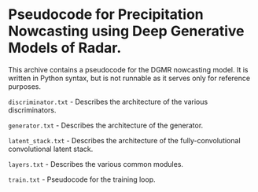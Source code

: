 # Pseudocode for Precipitation Nowcasting using Deep Generative Models of Radar.

This archive contains a pseudocode for the DGMR nowcasting model. It is written in
Python syntax, but is not runnable as it serves only for reference purposes.

`discriminator.txt` - Describes the architecture of the various discriminators.

`generator.txt` - Describes the architecture of the generator.

`latent_stack.txt` - Describes the architecture of the fully-convolutional
convolutional latent stack.

`layers.txt` - Describes the various common modules.

`train.txt` - Pseudocode for the training loop.


